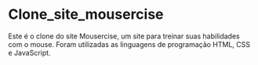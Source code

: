 # Clone_site_mousercise
Este é o clone do site Mousercise, um site para treinar suas habilidades com o mouse. Foram utilizadas as linguagens de programação HTML, CSS e JavaScript.

